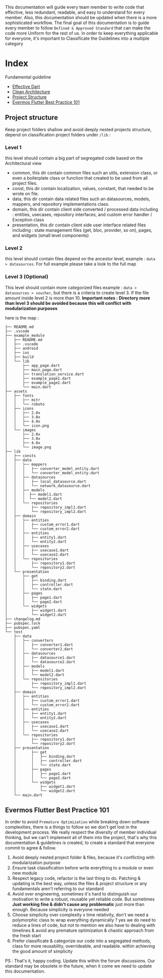 This documentation will guide every team member to write code that effective, less redundant, readable, and easy to understand for every member. Also, this documentation should be updated when there is a more sophisticated workflow. The final goal of this documentation is to guide every member to follow `Defined & Approved Standard` that can make the code more Uniform for the rest of us. In order to keep everything applicable for everyone, it's important to Classificate the Guidelines into a multiple category

# Index

Fundamental guideline 
- [Effective Dart](https://dart.dev/guides/language/effective-dart)
- [Clean Architecture](https://github.com/evermos/evermos-flutter/wiki/Clean-Architecture)
- [Project Structure](https://github.com/evermos/evermos-flutter/wiki/Code-Writing-Guideline#project-structure)
- [Evermos Flutter Best Practice 101](https://github.com/evermos/evermos-flutter/wiki/Code-Writing-Guideline#evermos-flutter-best-practice-101)

## Project structure

Keep project folders shallow and avoid deeply nested projects structure, depend on classification project folders under `/lib` :
### Level 1
this level should contain a big part of segregated code based on the Architectural view
  - common, this dir contain common files such an utils, extension class, or even a boilerplate class or function that created to be used from all project files.
  - const, this dir contain localization, values, constant, that needed to be wrote on file.
  - data, this dir contain data related files such an datasources, models, mappers, and repository implementations class.
  - domain, this dir contain client side converted / processed data including : entities, usecases, repository interfaces, and custom error handler / Exception class
  - presentation, this dir contain client side user interface related files including : state management files (get, bloc, provider, so on), pages, and widgets (small level components)

### Level 2
this level should contain files depend on the ancestor level, example : `data > datasources`. For full example please take a look to the full map

### Level 3 (Optional)
This level should contain more categorized files example : `data > datasources > voucher`, but there is a criteria to create level 3. If the file amount inside level 2 is more than 10. **Important notes : Directory more than level 3 should be avoided because this will conflict with modularization purposes**

here is the map : 
```
├── README.md
├── .vscode
├── example_module
│   ├── README.md
│   ├── .vscode
│   ├── android
│   ├── ios
│   ├── build
│   └── lib
│       ├── app_page.dart
│       ├── main_page.dart
│       ├── translation_service.dart
│       ├── example_page1.dart
│       ├── example_page2.dart
│       └── main.dart
├── assets
│   ├── fonts
│   │   ├── mitr
│   │   └── roboto
│   ├── icons
│   │   ├── 2.0x
│   │   ├── 3.0x
│   │   ├── 4.0x
│   │   └── icon.png
│   └── images
│       ├── 2.0x
│       ├── 3.0x
│       ├── 4.0x
│       └── image.png
├── lib
│   ├── consts
│   ├── data
│   │   ├── mappers
│   │   │   ├── converter_model_entity.dart
│   │   │   └── converter_model_entity.dart
│   │   ├── datasources
│   │   │   ├── local_datasource.dart
│   │   │   └── network_datasource.dart
│   │   ├── models
│   │   │  ├── model1.dart
│   │   │  └── model2.dart
│   │   └── repositories
│   │       ├── repository_impl1.dart
│   │       └── repository_impl2.dart
│   ├── domain
│   │   ├── entities
│   │   │   ├── custom_error1.dart
│   │   │   └── custom_error2.dart
│   │   ├── entities
│   │   │   ├── entity1.dart
│   │   │   └── entity2.dart
│   │   ├── usecases
│   │   │   ├── usecase1.dart
│   │   │   └── usecase2.dart
│   │   └── repositories
│   │       ├── repository1.dart
│   │       └── repository2.dart
│   └── presentation
│       ├── get
│       │   ├── binding.dart
│       │   ├── controller.dart
│       │   └── state.dart
│       ├── pages
│       │   ├── page1.dart
│       │   └── page2.dart
│       └── widgets
│           ├── widget1.dart
│           └── widget2.dart
├── changelog.md
├── pubspec.lock
├── pubspec.yaml
└── test
    ├── data
    │   ├── converters
    │   │   ├── converter1.dart
    │   │   └── converter2.dart
    │   ├── datasources
    │   │   ├── datasource1.dart
    │   │   └── datasource2.dart
    │   ├── models
    │   │   ├── model1.dart
    │   │   └── model2.dart
    │   └── repositories
    │       ├── repository_impl1.dart
    │       └── repository_impl2.dart
    ├── domain
    │   ├── entities
    │   │   ├── custom_error1.dart
    │   │   └── custom_error2.dart
    │   ├── entities
    │   │   ├── entity1.dart
    │   │   └── entity2.dart
    │   ├── usecases
    │   │   ├── usecase1.dart
    │   │   └── usecase2.dart
    │   └── repositories
    │       ├── repository1.dart
    │       └── repository2.dart
    ├── presentation
    │       ├── get
    │       │   ├── binding.dart
    │       │   ├── controller.dart
    │       │   └── state.dart
    │       ├── pages
    │       │   ├── page1.dart
    │       │   └── page2.dart
    │       └── widgets
    │           ├── widget1.dart
    │           └── widget2.dart
    └── main.dart
```

## Evermos Flutter Best Practice 101
In order to avoid `Premature Optimization` while breaking down software complexities, there is a things to follow so we don't get lost in the development process. We really respect the diversity of member individual thinking, but we can't implement all of them into the project, that's why this documentation & guidelines is created, to create a standard that everyone commit to agree & follow. 

1. Avoid deeply nested project folder & files, because it's conflicting with modularization purpose
2. Ensure task classification before write everything to a module or even new module
3. Respect legacy code, refactor is the last thing to do. Patching & updating is the best way, unless the files & project structure or any fundamentals aren't referring to our standard
4. Avoid over engineering, sometimes it's hard to distinguish our motivation to write a robust, reusable yet reliable code. But sometimes **Just working fine & didn't cause any problematic** just more than enough. Because simplicity is everyone needed
5. Choose simplicity over complexity x time relativity, don't we need a polymorphic class to wrap everything dynamically ? yes we do need to reduce a lines of code, but not to mention we also have to dealing with timelines & avoid any premature optimization & chaotic approach from the fresh start
6. Prefer classificate & categorize our code into a segregated methods, class for more reusability, overrideable, and readable. within achieving the good amount of simplicity

PS : That's it, happy coding. Update this within the forum discussions. Our standard may be obsolete in the future, when it come we need to update this documentation.